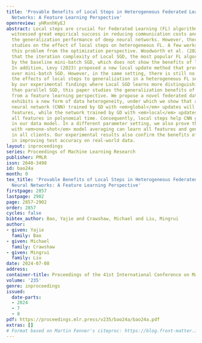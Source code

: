 ```yaml
---
title: 'Provable Benefits of Local Steps in Heterogeneous Federated Learning for Neural
  Networks: A Feature Learning Perspective'
openreview: yHRxnhKyEJ
abstract: Local steps are crucial for Federated Learning (FL) algorithms and have
  witnessed great empirical success in reducing communication costs and improving
  the generalization performance of deep neural networks. However, there are limited
  studies on the effect of local steps on heterogeneous FL. A few works investigate
  this problem from the optimization perspective. Woodworth et al. (2020a) showed
  that the iteration complexity of Local SGD, the most popular FL algorithm, is dominated
  by the baseline mini-batch SGD, which does not show the benefits of local steps.
  In addition, Levy (2023) proposed a new local update method that provably benefits
  over mini-batch SGD. However, in the same setting, there is still no work analyzing
  the effects of local steps to generalization in a heterogeneous FL setting. Motivated
  by our experimental findings where Local SGD learns more distinguishing features
  than parallel SGD, this paper studies the generalization benefits of local steps
  from a feature learning perspective. We propose a novel federated data model that
  exhibits a new form of data heterogeneity, under which we show that a convolutional
  neural network (CNN) trained by GD with <em>global</em> updates will miss some pattern-related
  features, while the network trained by GD with <em>local</em> updates can learn
  all features in polynomial time. Consequently, local steps help CNN generalize better
  in our data model. In a different parameter setting, we also prove that Local GD
  with <em>one-shot</em> model averaging can learn all features and generalize well
  in all clients. Our experimental results also confirm the benefits of local steps
  in improving test accuracy on real-world data.
layout: inproceedings
series: Proceedings of Machine Learning Research
publisher: PMLR
issn: 2640-3498
id: bao24a
month: 0
tex_title: 'Provable Benefits of Local Steps in Heterogeneous Federated Learning for
  Neural Networks: A Feature Learning Perspective'
firstpage: 2857
lastpage: 2902
page: 2857-2902
order: 2857
cycles: false
bibtex_author: Bao, Yajie and Crawshaw, Michael and Liu, Mingrui
author:
- given: Yajie
  family: Bao
- given: Michael
  family: Crawshaw
- given: Mingrui
  family: Liu
date: 2024-07-08
address:
container-title: Proceedings of the 41st International Conference on Machine Learning
volume: '235'
genre: inproceedings
issued:
  date-parts:
  - 2024
  - 7
  - 8
pdf: https://proceedings.mlr.press/v235/bao24a/bao24a.pdf
extras: []
# Format based on Martin Fenner's citeproc: https://blog.front-matter.io/posts/citeproc-yaml-for-bibliographies/
---
```

